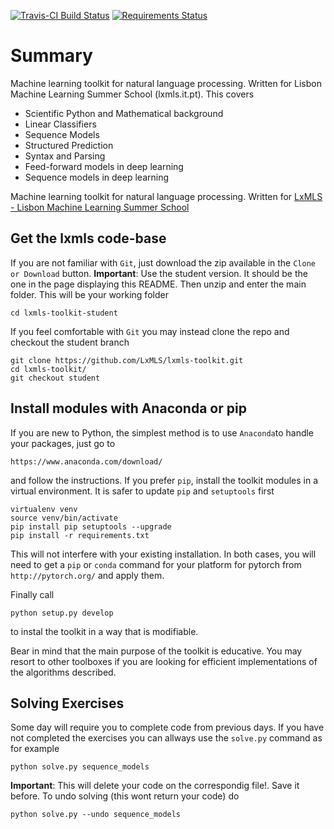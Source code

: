[![Travis-CI Build Status][travis-image]][travis-url] [![Requirements Status][requires-image]][requires-url]

[travis-image]: https://travis-ci.org/LxMLS/lxmls-toolkit.svg?branch=master
[travis-url]: https://travis-ci.org/LxMLS/lxmls-toolkit

[requires-image]: https://requires.io/github/LxMLS/lxmls-toolkit/requirements.svg?branch=master
[requires-url]: https://requires.io/github/LxMLS/lxmls-toolkit/requirements/?branch=master

# Summary

Machine learning toolkit for natural language processing. Written for Lisbon Machine Learning Summer School (lxmls.it.pt). This covers

* Scientific Python and Mathematical background
* Linear Classifiers
* Sequence Models
* Structured Prediction
* Syntax and Parsing
* Feed-forward models in deep learning
* Sequence models in deep learning

Machine learning toolkit for natural language processing. Written for [LxMLS - Lisbon Machine Learning Summer School](http://lxmls.it.pt/)

## Get the lxmls code-base

If you are not familiar with `Git`, just download the zip available in the `Clone or Download` button. **Important**: Use the student version. It should be the one in the page displaying this README. Then unzip and enter the main folder. This will be your working folder

    cd lxmls-toolkit-student

If you feel comfortable with `Git` you may instead clone the repo and checkout the student branch

    git clone https://github.com/LxMLS/lxmls-toolkit.git
    cd lxmls-toolkit/
    git checkout student

## Install modules with Anaconda or pip

If you are new to Python, the simplest method is to use `Anaconda`to handle your packages, just go to

    https://www.anaconda.com/download/

and follow the instructions. If you prefer `pip`, install the toolkit modules in a virtual environment. It is safer to update `pip` and `setuptools` first

    virtualenv venv
    source venv/bin/activate
    pip install pip setuptools --upgrade
    pip install -r requirements.txt

This will not interfere with your existing installation.  In both cases, you will need to get a `pip` or `conda` command for your platform for pytorch from
`http://pytorch.org/` and apply them. 

Finally call

    python setup.py develop

to instal the toolkit in a way that is modifiable.

Bear in mind that the main purpose of the toolkit is educative. You may resort
to other toolboxes if you are looking for efficient implementations of the
algorithms described.

## Solving Exercises

Some day will require you to complete code from previous days. If you have not completed the exercises you can allways use the `solve.py` command as for example

    python solve.py sequence_models

**Important**: This will delete your code on the correspondig file!. Save it before. To undo solving (this wont return your code) do

    python solve.py --undo sequence_models
